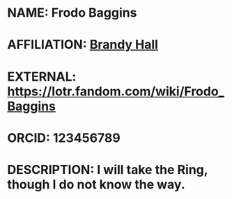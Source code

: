 # NAME: Frodo Baggins
# AFFILIATION: [Brandy Hall](https://lotr.fandom.com/wiki/Brandy_Hall)
# EXTERNAL: https://lotr.fandom.com/wiki/Frodo_Baggins
# ORCID: 123456789
# DESCRIPTION: I will take the Ring, though I do not know the way.
